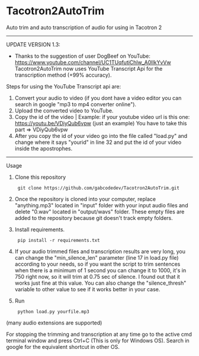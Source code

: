 # Tacotron2AutoTrim
Auto trim and auto transcription of audio for using in Tacotron 2

---------------------------------------------------------------------------------------------------------------------------------------------------------------------------------

UPDATE VERSION 1.3:
 - Thanks to the suggestion of user DogBeef on YouTube: https://www.youtube.com/channel/UC1TUqfutiChlw_A0lIkYvVw
 Tacotron2AutoTrim now uses YouTube Transcript Api for the transcription method (+99% accuracy).
 
Steps for using the YouTube Transcript api are:
  1. Convert your audio to video (if you dont have a video editor you can search in google "mp3 to mp4 converter online").
  2. Upload the converted video to YouTube.
  3. Copy the id of the video | Example: if your youtube video url is this one: https://youtu.be/VDiyQub6vpw (just an example) You have to take this part => VDiyQub6vpw
  4. After you copy the id of your video go into the file called "load.py" and change where it says "yourid" in line 32 and put the id of your video inside the apostrophes.

---------------------------------------------------------------------------------------------------------------------------------------------------------------------------------

Usage
1. Clone this repository

        git clone https://github.com/gabcodedev/Tacotron2AutoTrim.git

2. Once the repository is cloned into your computer, replace "anything.mp3" located in "input" folder with your input audio files and delete "0.wav" located in "output/wavs" folder. 
These empty files are added to the repository because git doesn't track empty folders.

3. Install requirements.
   
        pip install -r requirements.txt


4. If your audio trimmed files and transcription results are very long, you can change the "min_silence_len" parameter (line 17 in load.py file) according to your needs, so if you want the script to trim sentences when there is a minimum of 1 second you can change it to 1000, it's in 750 right now, so it will trim at 0.75 sec of silence. I found out that it works just fine at this value. You can also change the "silence_thresh" variable to other value to see if it works better in your case.

5. Run
   
        python load.py yourfile.mp3  

(many audio extensions are supported)

For stopping the trimming and transcription at any time go to the active cmd terminal window and press Ctrl+C (This is only for Windows OS). Search in google for the equivalent shortcut in other OS.
